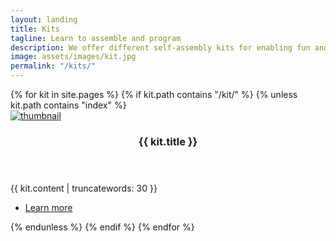 ```yaml
---
layout: landing
title: Kits
tagline: Learn to assemble and program
description: We offer different self-assembly kits for enabling fun and interactive learning at home.
image: assets/images/kit.jpg
permalink: "/kits/"
---
```


<!-- Two -->
<section id="two" class="spotlights">
	{% for kit in site.pages %}
  {% if kit.path contains "/kit/" %}
	{% unless kit.path contains "index" %}
	<section>
		<a href="{{ kit.permalink | absolute_url }}" class="image">
			<img src="{{ kit.image | absolute_url }}" alt="thumbnail" data-position="center center" />
		</a>
		<div class="content">
			<div class="inner">
				<header class="major">
					<h3>{{ kit.title }}</h3>
				</header>
				<p>{{ kit.content | truncatewords: 30 }}</p>
				<ul class="actions">
					<li><a href="{{ kit.permalink | absolute_url }}" class="button">Learn more</a></li>
				</ul>
			</div>
		</div>
	</section>
	{% endunless %}
	{% endif %}
	{% endfor %}
</section>
